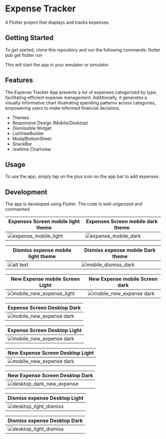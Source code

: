 # Expense Tracker

A Flutter project that displays and tracks expenses.

## Getting Started

To get started, clone this repository and run the following commands:
flutter pub get
flutter run

This will start the app in your emulator or simulator.

## Features

The Expense Tracker App presents a list of expenses categorized by type, facilitating efficient expense management. Additionally, it generates a visually informative chart illustrating spending patterns across categories, empowering users to make informed financial decisions.

- Themes
- Responsive Design (Mobile/Desktop)
- Dismissible Widget
- ListViewBuilder
- ModalBottomSheet
- SnackBar
- realtime Chartview

## Usage

To use the app, simply tap on the plus icon on the app bar to add expenses.

## Development

The app is developed using Flutter. The code is well-organized and commented.

| Expenses Screen mobile light theme                | Expenses Screen mobile dark theme               |
| ------------------------------------------------- | ----------------------------------------------- |
| ![expense_mobile_light](screenshots/expense_mobile_light.png) | ![expense_mobile_dark](screenshots/expense_mobile_dark.png) |

| Dismiss expense mobile light theme    | Dismiss expense mobile Dark theme               |
| ------------------------------------- | ----------------------------------------------- |
| ![alt text](screenshots/mobile_dismiss_light.png) | ![mobile_dismiss_dark](screenshots/mobile_dismiss_dark.png) |

| New Expense mobile Screen Light                           | New Expense mobile Screen dark                     |
| --------------------------------------------------------- | -------------------------------------------------- |
| ![mobile_new_expense_light](screenshots/mobile_new_expense_light.png) | ![mobile_new_expense dark](screenshots/mobile_new_expense.png) |

| Expense Screen Desktop Dark                          |
| ---------------------------------------------------- |
| ![mobile_new_expense dark](screenshots/expense_desktop_dark.png) |

| Expense Screen Desktop Light                          |
| ----------------------------------------------------- |
| ![mobile_new_expense dark](screenshots/expense_desktop_light.png) |

| New Expense Screen Desktop Light                          |
| --------------------------------------------------------- |
| ![mobile_new_expense dark](screenshots/desktop_light_new_expense.png) |

| New Expense Screen Desktop Dark                           |
| --------------------------------------------------------- |
| ![desktop_dark_new_expense](screenshots/desktop_dark_new_expense.png) |

| Dismiss expense Desktop Light                       |
| --------------------------------------------------- |
| ![desktop_light_dismiss](screenshots/desktop_light_dismiss.png) |

| Dismiss expense Desktop Dark                       |
| -------------------------------------------------- |
| ![desktop_light_dismiss](screenshots/desktop_dark_dismiss.png) |
